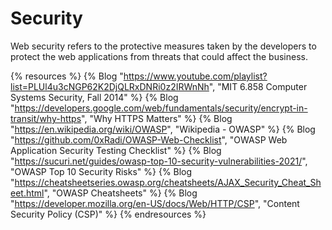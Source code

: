 # Security

Web security refers to the protective measures taken by the developers to protect the web applications from threats that could affect the business.

{% resources %}
  {% Blog "https://www.youtube.com/playlist?list=PLUl4u3cNGP62K2DjQLRxDNRi0z2IRWnNh", "MIT 6.858 Computer Systems Security, Fall 2014" %}
  {% Blog "https://developers.google.com/web/fundamentals/security/encrypt-in-transit/why-https", "Why HTTPS Matters" %}
  {% Blog "https://en.wikipedia.org/wiki/OWASP", "Wikipedia - OWASP" %}
  {% Blog "https://github.com/0xRadi/OWASP-Web-Checklist", "OWASP Web Application Security Testing Checklist" %}
  {% Blog "https://sucuri.net/guides/owasp-top-10-security-vulnerabilities-2021/", "OWASP Top 10 Security Risks" %}
  {% Blog "https://cheatsheetseries.owasp.org/cheatsheets/AJAX_Security_Cheat_Sheet.html", "OWASP Cheatsheets" %}
  {% Blog "https://developer.mozilla.org/en-US/docs/Web/HTTP/CSP", "Content Security Policy (CSP)" %}
{% endresources %}

